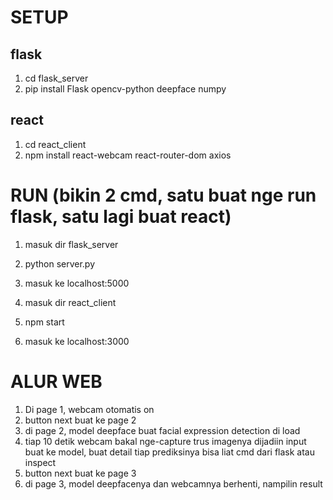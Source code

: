 # SETUP
## flask
1. cd flask_server
2. pip install Flask opencv-python deepface numpy

## react
1. cd react_client
2. npm install react-webcam react-router-dom axios

# RUN (bikin 2 cmd, satu buat nge run flask, satu lagi buat react)
1. masuk dir flask_server
2. python server.py
3. masuk ke localhost:5000

1. masuk dir react_client
2. npm start
3. masuk ke localhost:3000

# ALUR WEB
1. Di page 1, webcam otomatis on
2. button next buat ke page 2
3. di page 2, model deepface buat facial expression detection di load
4. tiap 10 detik webcam bakal nge-capture trus imagenya dijadiin input buat ke model, buat detail tiap prediksinya bisa liat cmd dari flask atau inspect
5. button next buat ke page 3
6. di page 3, model deepfacenya dan webcamnya berhenti, nampilin result
